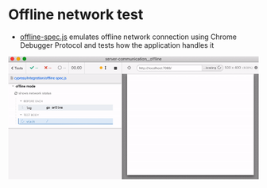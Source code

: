 # Offline network test

- [offline-spec.js](cypress/integration/offline-spec.js) emulates offline network connection using Chrome Debugger Protocol and tests how the application handles it

![Network status test](images/offline.gif)
